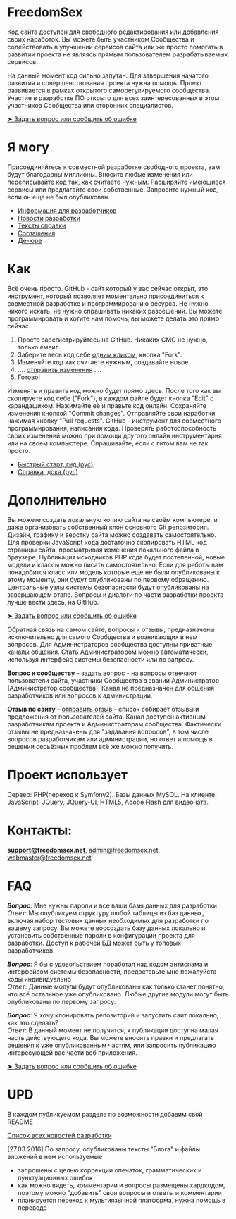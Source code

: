 # FreedomSex
Код сайта доступен для свободного редактирования или добавления своих наработок. 
Вы можете быть участником Сообщества и содействовать в улучшении сервисов сайта или же 
просто помогать в развитии проекта не являясь прямым пользователем разрабатываемых сервисов.

На данный момент код сильно запутан. Для завершения начатого, развития и совершенствования 
проекта нужна помощь. Проект развивается в рамках открытого саморегулируемого сообщества. 
Участие в разработке ПО открыто для всех заинтересованных в этом участников Сообщества 
или сторонних специалистов. 

[➤ Задать вопрос или сообщить об ошибке](https://github.com/tebaly/freedomsex/issues/new)

# Я могу
Присоединяйтесь к совместной разработке свободного проекта, вам будут благодарны миллионы. 
Вносите любые изменения или переписывайте код так, как считаете нужным. Расширяйте имеющиеся 
сервисы или предлагайте свои собственные. Запросите нужный код, если он еще не был опубликован.
- [Информация для разработчиков](https://github.com/tebaly/freedomsex/tree/master/doc)
- [Новости разработки](https://github.com/tebaly/freedomsex/tree/master/doc/news)
- [Тексты справки](https://github.com/tebaly/freedomsex/tree/master/blog)
- [Соглашения](https://github.com/tebaly/freedomsex/tree/master/doc/deal)
- [Де-юре](https://github.com/tebaly/freedomsex/tree/master/doc/de-jure)

# Как
Всё очень просто. GitHub - сайт который у вас сейчас открыт, это инструмент, который позволяет 
моментально присоединиться к совместной разработке и программированию ресурса. Не нужно никого 
искать, не нужно спрашивать никаких разрешений. Вы можете программировать и хотите нам помочь, 
вы можете делать это прямо сейчас.

1. Просто зарегистрируйтесь на GitHub. Никаких СМС не нужно, только емаил.
2. Заберите весь код себе <a href="http://www.google.ru/search?q=github как сделать fork" target="_blank">одним кликом</a>, кнопка "Fork". 
3. Изменяйте код как считаете нужным, создавайте новое
4. .... <a href="http://www.google.ru/search?q=github как сделать pull request" target="_blank">отправить изменения</a> ....
5. Готово!

Изменять и править код можно будет прямо здесь. После того как вы скопируете код себе ("Fork"), 
в каждом файле будет кнопка "Edit" с карандашиком. Нажимайте её и правьте код онлайн. Сохраняйте 
изменения кнопкой "Commit changes". Отправляйте свои наработки нажимая кнопку "Pull requests". 
GitHub - инструмент для совместного программирования, написания кода. Проверять работоспособность 
своих изменений можно при помощи другого онлайн инструментария или на своем компьютере. Спрашивайте, если с гитом вам не так просто.
- [Быстрый старт, гид (рус)](https://githowto.com/ru)
- [Справка, дока (рус)](https://git-scm.com/book/ru/v1/Введение) 

# Дополнительно
Вы можете создать локальную копию сайта на своём компьютере, и даже организовать собственный клон 
основного Git репозитория. Дизайн, графику и верстку сайта можно создавать самостоятельно. 
Для проверки JavaScript кода достаточно скопировать HTML код страницы сайта, просматривая изменения 
локального файла в браузере. Публикация исходников PHP кода будет постепенной, новые модели и классы 
можно писать самостоятельно. Если для работы вам понадобится класс или модель которые еще не были 
опубликованы к этому моменту, они будут опубликованы по первому обращению. Центральные узлы системы 
безопасности будут опубликованы на завершающем этапе. Вопросы и диалоги по части разработки проекта лучше вести здесь, на GitHub.

[➤ Задать вопрос или сообщить об ошибке](https://github.com/tebaly/freedomsex/issues/new)

Обратная связь на самом сайте, вопросы и отзывы, предназначены исключительно для самого Сообщества и возникающих 
в нем вопросов. Для Администраторов сообщества доступны приватные каналы общения. Стать Администратором 
можно автоматически, используя интерфейс системы безопасности или по запросу.

**Вопрос к сообществу** - [задать вопрос](http://freedomsex.net/security/question/) - на вопросы отвечают 
пользователи сайта, участники Сообщества в звании Администратор (Администратор сообщества). 
Канал не предназначен для общения разработчиков или вопросов к администрации.

**Отзыв по сайту** - [отправить отзыв](http://freedomsex.net/details.php?reviews) - список собирает отзывы и предложения 
от пользователей сайта. Канал доступен активным разработчикам проекта и Администраторам сообщества. 
Фактически отзывы не предназначены для "задавания вопросов", в том числе вопросов разработчикам или 
администрации, но ответ и помощь в решении серьёзных проблем всё же можно получить. 

# Проект использует
Сервер: PHP(переход к Symfony2). Базы данных MySQL. 
На клиенте: JavaScript, JQuery, JQuery-UI, HTML5, Adobe Flash для видеочата.

# Контакты: 
**support@freedomsex.net**, admin@freedomsex.net, webmaster@freedomsex.net  

# FAQ

***Вопрос***: Мне нужны пароли и все ваши базы данных для разработки<br>
*Ответ*: Мы опубликуем структуру любой таблицы из баз данных, включая набор тестовых данных необходимых для разработки по вашему запросу. Вы можете воссоздать базу данных локально и установить собственные пароли в конфигурации проекта для разработки. Доступ к рабочей БД может быть у топовых разработчиков.
 
***Вопрос***: Я бы c удовольствием поработал над кодом антиспама и интерфейсом системы безопасности, предоставьте мне пожалуйста коды индивидуально<br> 
*Ответ*: Данные модули будут опубликованы как только станет понятно, что всё остальное уже опубликовано. Любые другие модули могут быть опубликованы по первому запросу.
 
***Вопрос***: Я хочу клонировать репозиторий и запустить сайт локально, как это сделать?<br> 
*Ответ*: В данный момент не получится, к публикации доступна малая часть действующего кода. 
Вы можете вносить правки и предлагать решения к уже опубликованным частям, или запросить публикацию интересующей вас части веб приложения.

[➤ Задать вопрос или сообщить об ошибке](https://github.com/tebaly/freedomsex/issues/new)

# UPD 
В каждом публикуемом разделе по возможности добавим свой README

[Список всех новостей разработки](https://github.com/tebaly/freedomsex/tree/master/doc/news)

[27.03.2016] По запросу, опубликованы тексты "Блога" и файлы вложений в нем используемые
- запрошены с целью коррекции опечаток, грамматических и пунктуационных ошибок
- как можно видеть, комментарии и вопросы размещены хардкодом, поэтому можно "добавить" свои вопросы и ответы и комментарии
- планируется переход к мультиязычной платформа, нужна помощь в переводе
